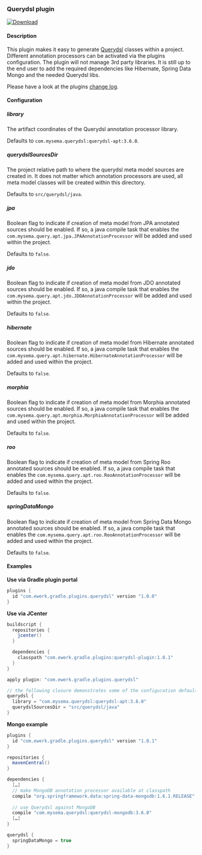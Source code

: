 ### Querydsl plugin

[ ![Download](https://api.bintray.com/packages/ewerk/gradle-plugins/querydsl-plugin/images/download.svg) ](https://bintray.com/ewerk/gradle-plugins/querydsl-plugin/_latestVersion)

#### Description

This plugin makes it easy to generate [Querydsl](http://www.querydsl.com/) 
classes within a project. Different annotation processors can be activated via the plugins
configuration. The plugin will not manage 3rd party libraries. It is still up to the end user 
to add the required dependencies like Hibernate, Spring Data Mongo and the needed Querydsl libs.

Please have a look at the plugins [change log](change_log.md).

#### Configuration

##### library
The artifact coordinates of the Querydsl annotation processor library. 

Defaults to `com.mysema.querydsl:querydsl-apt:3.6.0`.

##### querydslSourcesDir
The project relative path to where the querydsl meta model sources are created in. It does not 
matter which annotation processors are used, all meta model classes will be created within this 
directory.

Defaults to `src/querydsl/java`.

##### jpa
Boolean flag to indicate if creation of meta model from JPA annotated sources 
should be enabled.
If so, a java compile task that enables the `com.mysema.query.apt.jpa.JPAAnnotationProcessor` will 
be added and used within the project.

Defaults to `false`.

##### jdo
Boolean flag to indicate if creation of meta model from JDO annotated sources 
should be enabled.
If so, a java compile task that enables the `com.mysema.query.apt.jdo.JDOAnnotationProcessor` will 
be added and used within the project.

Defaults to `false`.

##### hibernate
Boolean flag to indicate if creation of meta model from Hibernate annotated sources 
should be enabled.
If so, a java compile task that enables the `com.mysema.query.apt.hibernate.HibernateAnnotationProcessor` will 
be added and used within the project.

Defaults to `false`.

##### morphia
Boolean flag to indicate if creation of meta model from Morphia annotated sources 
should be enabled.
If so, a java compile task that enables the `com.mysema.query.apt.morphia.MorphiaAnnotationProcessor` 
will be added and used within the project.

Defaults to `false`.

##### roo
Boolean flag to indicate if creation of meta model from Spring Roo annotated sources 
should be enabled.
If so, a java compile task that enables the `com.mysema.query.apt.roo.RooAnnotationProcessor` will 
be added and used within the project.

Defaults to `false`.

##### springDataMongo
Boolean flag to indicate if creation of meta model from Spring Data Mongo annotated sources 
should be enabled.
If so, a java compile task that enables the `com.mysema.query.apt.roo.RooAnnotationProcessor` will 
be added and used within the project.

Defaults to `false`.

#### Examples

__Use via Gradle plugin portal__

```groovy
plugins {
  id "com.ewerk.gradle.plugins.querydsl" version "1.0.0"
}
```

__Use via JCenter__

```groovy
buildscript {
  repositories {
    jcenter()
  }

  dependencies {
    classpath "com.ewerk.gradle.plugins:querydsl-plugin:1.0.1"
  }
}

apply plugin: "com.ewerk.gradle.plugins.querydsl"

// the following closure demonstrates some of the configuration defaults and is not necessary
querydsl {
  library = "com.mysema.querydsl:querydsl-apt:3.6.0"
  querydslSourcesDir = "src/querydsl/java"
}
```

__Mongo example__

```groovy
plugins {
  id "com.ewerk.gradle.plugins.querydsl" version "1.0.1"
}

repositories {
  mavenCentral()
}

dependencies {
  […]
  // make MongoDB annotation processor available at classpath
  compile "org.springframework.data:spring-data-mongodb:1.6.1.RELEASE"
  
  // use Querydsl against MongoDB
  compile "com.mysema.querydsl:querydsl-mongodb:3.6.0"
  […]
}

querydsl {
  springDataMongo = true
}
```